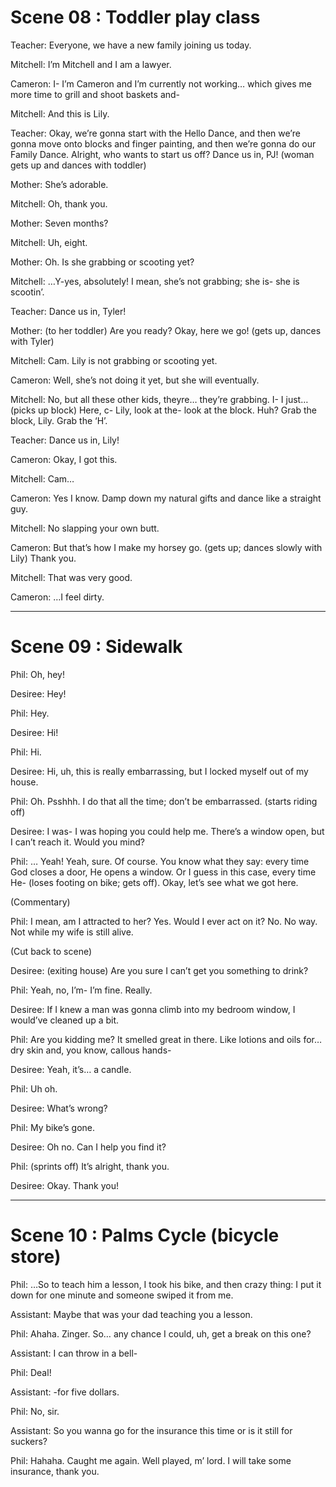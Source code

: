 # **Scene 08 : Toddler play class**

Teacher: Everyone, we have a new family joining us today.

Mitchell: I’m Mitchell and I am a lawyer.

Cameron: I- I’m Cameron and I’m currently not working… which gives me more time to grill and shoot baskets and-

Mitchell: And this is Lily.

Teacher: Okay, we’re gonna start with the Hello Dance, and then we’re gonna move onto blocks and finger painting, and then we’re gonna do our Family Dance. Alright, who wants to start us off? Dance us in, PJ! (woman gets up and dances with toddler)

Mother: She’s adorable.

Mitchell: Oh, thank you.

Mother: Seven months?

Mitchell: Uh, eight.

Mother: Oh. Is she grabbing or scooting yet?

Mitchell: …Y-yes, absolutely! I mean, she’s not grabbing; she is- she is scootin’.

Teacher: Dance us in, Tyler!

Mother: (to her toddler) Are you ready? Okay, here we go! (gets up, dances with Tyler)

Mitchell: Cam. Lily is not grabbing or scooting yet.

Cameron: Well, she’s not doing it yet, but she will eventually.

Mitchell: No, but all these other kids, theyre… they’re grabbing. I- I just… (picks up block) Here, c- Lily, look at the- look at the block. Huh? Grab the block, Lily. Grab the ‘H’.

Teacher: Dance us in, Lily!

Cameron: Okay, I got this.

Mitchell: Cam…

Cameron: Yes I know. Damp down my natural gifts and dance like a straight guy.

Mitchell: No slapping your own butt.

Cameron: But that’s how I make my horsey go. (gets up; dances slowly with Lily) Thank you.

Mitchell: That was very good.

Cameron: …I feel dirty.

--------------------- 

# **Scene 09 : Sidewalk**

Phil: Oh, hey!

Desiree: Hey!

Phil: Hey.

Desiree: Hi!

Phil: Hi.

Desiree: Hi, uh, this is really embarrassing, but I locked myself out of my house.

Phil: Oh. Psshhh. I do that all the time; don’t be embarrassed. (starts riding off)

Desiree: I was- I was hoping you could help me. There’s a window open, but I can’t reach it. Would you mind?

Phil: … Yeah! Yeah, sure. Of course. You know what they say: every time God closes a door, He opens a window. Or I guess in this case, every time He- (loses footing on bike; gets off). Okay, let’s see what we got here.

(Commentary)

Phil: I mean, am I attracted to her? Yes. Would I ever act on it? No. No way. Not while my wife is still alive.

(Cut back to scene)

Desiree: (exiting house) Are you sure I can’t get you something to drink?

Phil: Yeah, no, I’m- I’m fine. Really.

Desiree: If I knew a man was gonna climb into my bedroom window, I would’ve cleaned up a bit.

Phil: Are you kidding me? It smelled great in there. Like lotions and oils for… dry skin and, you know, callous hands-

Desiree: Yeah, it’s… a candle.

Phil: Uh oh.

Desiree: What’s wrong?

Phil: My bike’s gone.

Desiree: Oh no. Can I help you find it?

Phil: (sprints off) It’s alright, thank you.

Desiree: Okay. Thank you!

------------------ 

# **Scene 10 : Palms Cycle (bicycle store)**

Phil: …So to teach him a lesson, I took his bike, and then crazy thing: I put it down for one minute and someone swiped it from me.

Assistant: Maybe that was your dad teaching you a lesson.

Phil: Ahaha. Zinger. So… any chance I could, uh, get a break on this one?

Assistant: I can throw in a bell-

Phil: Deal!

Assistant: -for five dollars.

Phil: No, sir.

Assistant: So you wanna go for the insurance this time or is it still for suckers?

Phil: Hahaha. Caught me again. Well played, m’ lord. I will take some insurance, thank you.
